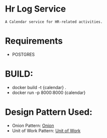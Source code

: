 # Hr Log Service 
    A Calendar service for HR-related activities.

# Requirements
* POSTGRES

# BUILD:
* docker build -t {calendar} .
* docker run -p 8000:8000 {calendar}

# Design Pattern Used:
* Onion Pattern: [Onion](https://github.com/iktakahiro/dddpy)
* Unit of Work Pattern: [Unit of Work](https://www.cosmicpython.com/book/chapter_06_uow.html)
